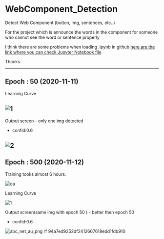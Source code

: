 # WebComponent_Detection
Detect Web Component (button, img, sentences, etc..)

For the project which is announce the words in the component for someone who cannot see the word or sentence properly

I think there are some problems when loading .ipynb in github
[here are the link where you can check Jupyter Notebook file](https://nbviewer.jupyter.org/github/youseop/WebComponent_Detection/blob/master/WebComponent_Detection.ipynb)

Thanks.

-----------------------------------------------------
## Epoch : 50 (2020-11-11)
Learning Curve

![1](https://user-images.githubusercontent.com/66366941/98833152-0cdb1e80-2481-11eb-80ea-6482917b2805.JPG)
----------------------------------------------------
Output screen - only one img detected

- confid:0.6

![2](https://user-images.githubusercontent.com/66366941/98833155-0d73b500-2481-11eb-9ea7-a2337ab3e358.JPG)
-----------------------------------------------------
## Epoch : 500 (2020-11-12)
Training tooks almost 6 hours.

![ca](https://user-images.githubusercontent.com/66366941/98973304-ec7d9380-2556-11eb-8d65-2a06909235b2.JPG)

Learning Curve

![1](https://user-images.githubusercontent.com/66366941/98973258-e12a6800-2556-11eb-82c6-6352f1910e32.JPG)

Output screen(same img with epoch 50 ) - better then epoch 50

- confid:0.6

![abc_net_au_png rf 94a7ed9252df2412667618edd1fdb910](https://user-images.githubusercontent.com/66366941/98973476-28185d80-2557-11eb-893a-55736d1eaca3.jpg)

